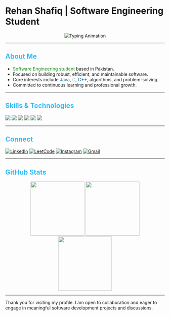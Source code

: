 # Rehan Shafiq | Software Engineering Student

<!-- Typing Animation -->
<p align="center">
  <img src="https://readme-typing-svg.demolab.com?font=Fira+Code&pause=1200&color=36BCF7&center=true&width=500&lines=Rehan+Shafiq;Software+Engineering+Student;Java+%7C+C+%7C+C%2B%2B+Developer;Open+Source+Enthusiast" alt="Typing Animation" />
</p>

---

## <span style="color:#36BCF7">About Me</span>

- <span style="color:#228B22">Software Engineering student</span> based in Pakistan.
- Focused on building robust, efficient, and maintainable software.
- Core interests include <span style="color:#007396">Java</span>, <span style="color:#A8B9CC">C</span>, <span style="color:#00599C">C++</span>, algorithms, and problem-solving.
- Committed to continuous learning and professional growth.

---

## <span style="color:#36BCF7">Skills & Technologies</span>

<span>
  <img src="https://img.shields.io/badge/Java-007396?style=for-the-badge&logo=java&logoColor=white"/>
  <img src="https://img.shields.io/badge/C-A8B9CC?style=for-the-badge&logo=c&logoColor=white"/>
  <img src="https://img.shields.io/badge/Git-F05032?style=for-the-badge&logo=git&logoColor=white"/>
  <img src="https://img.shields.io/badge/Linux-FCC624?style=for-the-badge&logo=linux&logoColor=black"/>
  <img src="https://img.shields.io/badge/GitHub-181717?style=for-the-badge&logo=github&logoColor=white"/>
  <img src="https://img.shields.io/badge/VSCode-007ACC?style=for-the-badge&logo=visualstudiocode&logoColor=white"/>
</span>

---

## <span style="color:#36BCF7">Connect</span>

[![LinkedIn](https://img.shields.io/badge/LinkedIn-0077B5?style=for-the-badge&logo=linkedin&logoColor=white)](https://www.linkedin.com/in/rehan-shafiq-ab8b51327/?trk=opento_sprofile_pfeditor)
[![LeetCode](https://img.shields.io/badge/LeetCode-FFA116?style=for-the-badge&logo=leetcode&logoColor=white)](https://www.leetcode.com/rehanshafiq)
[![Instagram](https://img.shields.io/badge/Instagram-E4405F?style=for-the-badge&logo=instagram&logoColor=white)](https://instagram.com/rehan_shafiq112)
[![Gmail](https://img.shields.io/badge/Email-D14836?style=for-the-badge&logo=gmail&logoColor=white)](mailto:rehan.codecraft@gmail.com)

---

## <span style="color:#36BCF7">GitHub Stats</span>

<p align="center">
  <img src="https://github-readme-stats.vercel.app/api?username=Rehancodecraft&show_icons=true&theme=radical" height="170" />
  <img src="https://github-readme-stats.vercel.app/api/top-langs/?username=Rehancodecraft&layout=compact&theme=radical" height="170" />
  <img src="https://github-readme-streak-stats.herokuapp.com/?user=Rehancodecraft&theme=radical" height="170" />
</p>

---

Thank you for visiting my profile. I am open to collaboration and eager to engage in meaningful software development projects and discussions.
